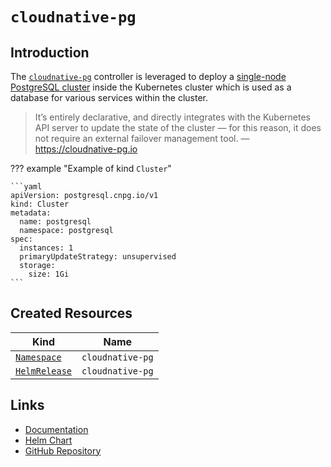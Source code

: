 # `cloudnative-pg`

## Introduction

The [`cloudnative-pg`](https://cloudnative-pg.io) controller is leveraged to deploy a [single-node PostgreSQL cluster](/cluster/services/postgresql/) inside the Kubernetes cluster which is used as a database for various services within the cluster.

> It’s entirely declarative, and directly integrates with the Kubernetes API server to update the state of the cluster — for this reason, it does not require an external failover management tool. — <https://cloudnative-pg.io>

??? example "Example of kind `Cluster`"

    ```yaml
    apiVersion: postgresql.cnpg.io/v1
    kind: Cluster
    metadata:
      name: postgresql
      namespace: postgresql
    spec:
      instances: 1
      primaryUpdateStrategy: unsupervised
      storage:
        size: 1Gi
    ```

## Created Resources

| Kind                              | Name             |
| --------------------------------- | ---------------- |
| [`Namespace`][ref-namespace]      | `cloudnative-pg` |
| [`HelmRelease`][ref-helm-release] | `cloudnative-pg` |

[ref-namespace]: https://kubernetes.io/docs/reference/kubernetes-api/cluster-resources/namespace-v1/
[ref-helm-release]: https://fluxcd.io/docs/components/helm/helmreleases/

## Links

- [Documentation](https://cloudnative-pg.io/documentation/current/)
- [Helm Chart](https://github.com/cloudnative-pg/charts/tree/main/charts/cloudnative-pg)
- [GitHub Repository](https://github.com/cloudnative-pg/cloudnative-pg)
